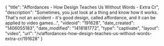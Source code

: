 {
    "title": "Affordances - How Design Teaches Us Without Words - Extra Cr",
    "description": "Sometimes, you just look at a thing and know how it works. That's not an accident - it's good design, called affordance, and it can be applied to video games...",
    "videoid": "191628",
    "date_created": "1406055183",
    "date_modified": "1418181772",
    "type": "captivate",
    "layout": "video",
    "url": "\/v\/affordances-how-design-teaches-us-without-words-extra-cr\/191628"
}